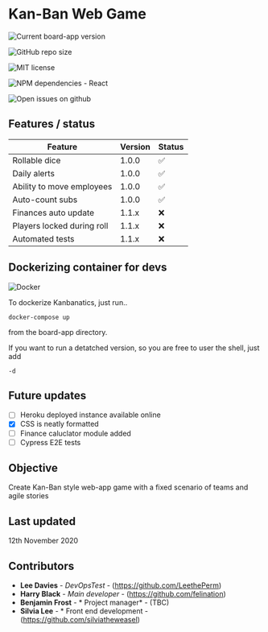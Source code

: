 # Kan-Ban Web Game


<!-- badges -->
![Current board-app version](https://img.shields.io/badge/current%20version-1.0.0-red)

![GitHub repo size](https://img.shields.io/github/repo-size/leetheperm/Q3Hackathon-kanBan)

![MIT license](https://img.shields.io/badge/license-MIT-lightgrey)

![NPM dependencies - React](https://img.shields.io/npm/v/react?label=react)

![Open issues on github](https://img.shields.io/github/issues/leetheperm/q3hackathon-kanban)



## Features / status

<!-- prettier-ignore-start -->
Feature | Version | Status
--- | --- | ---
Rollable dice | 1.0.0 | ✅
Daily alerts | 1.0.0 | ✅
Ability to move employees | 1.0.0 | ✅
Auto-count subs | 1.0.0 | ✅
Finances auto update | 1.1.x | ❌
Players locked during roll | 1.1.x | ❌
Automated tests | 1.1.x | ❌


## Dockerizing container for devs
![Docker](https://www.iconfinder.com/icons/4373190/docker_logo_logos_icon)

To dockerize Kanbanatics, just run..

```
docker-compose up
```
from the board-app directory.

If you want to run a detatched version, so you are free to user the shell, just add

```
-d
```

## Future updates

- [ ] Heroku deployed instance available online
- [x] CSS is neatly formatted
- [ ] Finance caluclator module added
- [ ] Cypress E2E tests

## Objective

Create Kan-Ban style web-app game with a fixed scenario of teams and agile stories

## Last updated

12th November 2020

## Contributors

* **Lee Davies** - *DevOpsTest* - (https://github.com/LeethePerm)
* **Harry Black** - *Main developer* - (https://github.com/felination)
* **Benjamin Frost** - * Project manager* - (TBC)
* **Silvia Lee** - * Front end development - (https://github.com/silviatheweasel)

